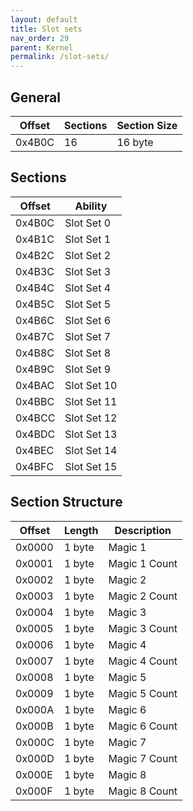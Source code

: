 ```yaml
---
layout: default
title: Slot sets
nav_order: 29
parent: Kernel
permalink: /slot-sets/
---
```


## General

| Offset | Sections | Section Size |
|--------|----------|--------------|
| 0x4B0C | 16       | 16 byte      |

## Sections

| Offset | Ability     |
|--------|-------------|
| 0x4B0C | Slot Set 0  |
| 0x4B1C | Slot Set 1  |
| 0x4B2C | Slot Set 2  |
| 0x4B3C | Slot Set 3  |
| 0x4B4C | Slot Set 4  |
| 0x4B5C | Slot Set 5  |
| 0x4B6C | Slot Set 6  |
| 0x4B7C | Slot Set 7  |
| 0x4B8C | Slot Set 8  |
| 0x4B9C | Slot Set 9  |
| 0x4BAC | Slot Set 10 |
| 0x4BBC | Slot Set 11 |
| 0x4BCC | Slot Set 12 |
| 0x4BDC | Slot Set 13 |
| 0x4BEC | Slot Set 14 |
| 0x4BFC | Slot Set 15 |

## Section Structure

| Offset | Length | Description   |
|--------|--------|---------------|
| 0x0000 | 1 byte | Magic 1       |
| 0x0001 | 1 byte | Magic 1 Count |
| 0x0002 | 1 byte | Magic 2       |
| 0x0003 | 1 byte | Magic 2 Count |
| 0x0004 | 1 byte | Magic 3       |
| 0x0005 | 1 byte | Magic 3 Count |
| 0x0006 | 1 byte | Magic 4       |
| 0x0007 | 1 byte | Magic 4 Count |
| 0x0008 | 1 byte | Magic 5       |
| 0x0009 | 1 byte | Magic 5 Count |
| 0x000A | 1 byte | Magic 6       |
| 0x000B | 1 byte | Magic 6 Count |
| 0x000C | 1 byte | Magic 7       |
| 0x000D | 1 byte | Magic 7 Count |
| 0x000E | 1 byte | Magic 8       |
| 0x000F | 1 byte | Magic 8 Count |